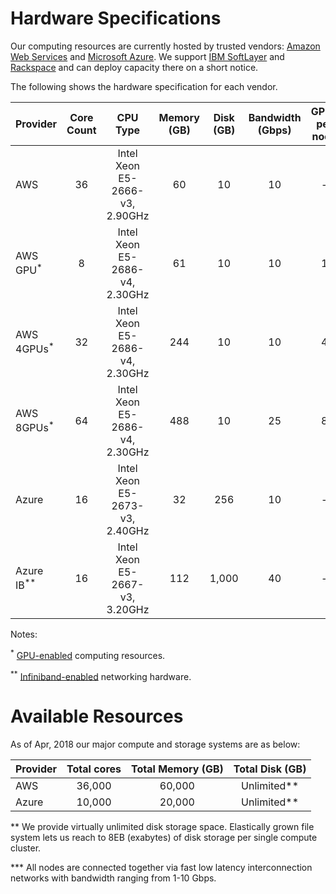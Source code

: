# Hardware Specifications

Our computing resources are currently hosted by trusted vendors: [Amazon Web Services](http://www.aws.amazon.com) and [Microsoft Azure](http://www.azure.microsoft.com). We support [IBM SoftLayer](http://www.softlayer.com) and [Rackspace](http://www.rackspace.com) and can deploy capacity there on a short notice.

The following shows the hardware specification for each vendor.

| Provider                    | Core Count | CPU Type                        | Memory (GB) | Disk (GB) | Bandwidth (Gbps) | GPUs per node  |
| :---------                  | :--------: | :-----------------------------: | :---------: | :-------: | :--------------: | :------------: |
| AWS                         | 36         | Intel Xeon E5-2666-v3, 2.90GHz  | 60          | 10        | 10               | -              |
| AWS GPU<sup>*</sup>         | 8          | Intel Xeon E5-2686-v4, 2.30GHz  | 61          | 10        | 10               | 1              |
| AWS 4GPUs<sup>*</sup>       | 32         | Intel Xeon E5-2686-v4, 2.30GHz  | 244         | 10        | 10               | 4              |
| AWS 8GPUs<sup>*</sup>       | 64         | Intel Xeon E5-2686-v4, 2.30GHz  | 488         | 10        | 25               | 8              |
| Azure                       | 16         | Intel Xeon E5-2673-v3, 2.40GHz  | 32          | 256       | 10               | -              |
| Azure IB<sup>**</sup>       | 16         | Intel Xeon E5-2667-v3, 3.20GHz  | 112         | 1,000     | 40               | -              |

<!-- 
| Rackspace                   | 32         | Intel Xeon E5-2680-v2, 2.80GHz  | 60          | 50        | 5                | -              |
| Softlayer                   | 16         | Intel Xeon E5-2650-v0, 2.00GHz  | 32          | 25        | 1                | -              |
 -->
Notes:

<sup>*</sup> [GPU-enabled](https://aws.amazon.com/ec2/instance-types/p3/) computing resources.

<sup>**</sup> [Infiniband-enabled](https://docs.microsoft.com/en-us/azure/virtual-machines/linux/sizes-hpc) networking hardware.


# Available Resources

As of Apr, 2018 our major compute and storage systems are as below:

| Provider   | Total cores | Total Memory (GB) | Total Disk (GB) |
| :--------- | :--------:  | :---------------: | :-------------: |
| AWS        | 36,000      | 60,000            | Unlimited**     |
| Azure      | 10,000      | 20,000            | Unlimited**     |


<!--
| Rackspace  | 6,400       | 12,000            | Unlimited**     | 
| Softlayer  | 3,200       | 6,400             | Unlimited**     |
-->

** We provide virtually unlimited disk storage space. Elastically grown file system lets us reach to 8EB (exabytes) of disk storage per single compute cluster.

*** All nodes are connected together via fast low latency interconnection networks with bandwidth ranging from 1-10 Gbps.
